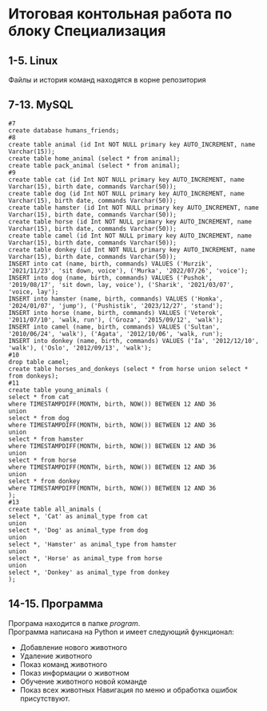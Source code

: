 # Итоговая контольная работа по блоку Специализация
## 1-5. Linux
Файлы и история команд находятся в корне репозитория
## 7-13. MySQL
```
#7
create database humans_friends;
#8
create table animal (id Int NOT NULL primary key AUTO_INCREMENT, name Varchar(15));
create table home_animal (select * from animal);
create table pack_animal (select * from animal);
#9
create table cat (id Int NOT NULL primary key AUTO_INCREMENT, name Varchar(15), birth date, commands Varchar(50));
create table dog (id Int NOT NULL primary key AUTO_INCREMENT, name Varchar(15), birth date, commands Varchar(50));
create table hamster (id Int NOT NULL primary key AUTO_INCREMENT, name Varchar(15), birth date, commands Varchar(50));
create table horse (id Int NOT NULL primary key AUTO_INCREMENT, name Varchar(15), birth date, commands Varchar(50));
create table camel (id Int NOT NULL primary key AUTO_INCREMENT, name Varchar(15), birth date, commands Varchar(50));
create table donkey (id Int NOT NULL primary key AUTO_INCREMENT, name Varchar(15), birth date, commands Varchar(50));
INSERT into cat (name, birth, commands) VALUES ('Murzik', '2021/11/23', 'sit down, voice'), ('Murka', '2022/07/26', 'voice');
INSERT into dog (name, birth, commands) VALUES ('Pushok', '2019/08/17', 'sit down, lay, voice'), ('Sharik', '2021/03/07', 'voice, lay');
INSERT into hamster (name, birth, commands) VALUES ('Homka', '2024/01/07', 'jump'), ('Pushistik', '2023/12/27', 'stand');
INSERT into horse (name, birth, commands) VALUES ('Veterok', '2011/07/10', 'walk, run'), ('Groza', '2015/09/12', 'walk');
INSERT into camel (name, birth, commands) VALUES ('Sultan', '2010/06/24', 'walk'), ('Agata', '2012/10/06', 'walk, run');
INSERT into donkey (name, birth, commands) VALUES ('Ia', '2012/12/10', 'walk'), ('Oslo', '2012/09/13', 'walk');
#10
drop table camel;
create table horses_and_donkeys (select * from horse union select * from donkeys);
#11
create table young_animals (
select * from cat
where TIMESTAMPDIFF(MONTH, birth, NOW()) BETWEEN 12 AND 36
union
select * from dog
where TIMESTAMPDIFF(MONTH, birth, NOW()) BETWEEN 12 AND 36
union
select * from hamster
where TIMESTAMPDIFF(MONTH, birth, NOW()) BETWEEN 12 AND 36
union
select * from horse
where TIMESTAMPDIFF(MONTH, birth, NOW()) BETWEEN 12 AND 36
union
select * from donkey
where TIMESTAMPDIFF(MONTH, birth, NOW()) BETWEEN 12 AND 36
);
#13
create table all_animals (
select *, 'Cat' as animal_type from cat
union
select *, 'Dog' as animal_type from dog
union
select *, 'Hamster' as animal_type from hamster
union
select *, 'Horse' as animal_type from horse
union
select *, 'Donkey' as animal_type from donkey
);
```

## 14-15. Программа
Програма находится в папке *program*.  
Программа написана на Python и имеет следующий функционал:
* Добавление нового животного
* Удаление животного
* Показ команд животного
* Показ информации о животном
* Обучение животного новой команде
* Показ всех животных
Навигация по меню и обработка ошибок присутствуют.

